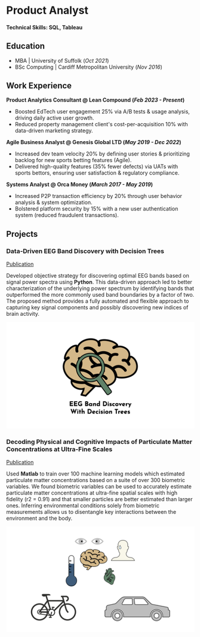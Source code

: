 # Product Analyst

#### Technical Skills: SQL, Tableau

## Education
- MBA | University of Suffolk (_Oct 2021_)								       		
- BSc Computing	| Cardiff Metropolitan University (_Nov 2016_)	 			        		


## Work Experience
**Product Analytics Consultant @ Lean Compound (_Feb 2023 - Present_)**
- Boosted EdTech user engagement 25% via A/B tests & usage analysis, driving daily active user growth.
- Reduced property management client's cost-per-acquisition 10% with data-driven marketing strategy.

**Agile Business Analyst @ Genesis Global LTD (_May 2019 - Dec 2022_)**
- Increased dev team velocity 20% by defining user stories & prioritizing backlog for new sports betting features (Agile).
- Delivered high-quality features (35% fewer defects) via UATs with sports bettors, ensuring user satisfaction & regulatory compliance.

**Systems Analyst @ Orca Money (_March 2017 - May 2019_)**
- Increased P2P transaction efficiency by 20% through user behavior analysis & system optimization.
- Bolstered platform security by 15% with a new user authentication system (reduced fraudulent transactions).

## Projects
### Data-Driven EEG Band Discovery with Decision Trees
[Publication](https://www.mdpi.com/1424-8220/22/8/3048)

Developed objective strategy for discovering optimal EEG bands based on signal power spectra using **Python**. This data-driven approach led to better characterization of the underlying power spectrum by identifying bands that outperformed the more commonly used band boundaries by a factor of two. The proposed method provides a fully automated and flexible approach to capturing key signal components and possibly discovering new indices of brain activity.

![EEG Band Discovery](/assets/eeg_band_discovery.jpeg)

### Decoding Physical and Cognitive Impacts of Particulate Matter Concentrations at Ultra-Fine Scales
[Publication](https://www.mdpi.com/1424-8220/22/11/4240)

Used **Matlab** to train over 100 machine learning models which estimated particulate matter concentrations based on a suite of over 300 biometric variables. We found biometric variables can be used to accurately estimate particulate matter concentrations at ultra-fine spatial scales with high fidelity (r2 = 0.91) and that smaller particles are better estimated than larger ones. Inferring environmental conditions solely from biometric measurements allows us to disentangle key interactions between the environment and the body.

![Bike Study](/assets/bike_study.jpeg)
